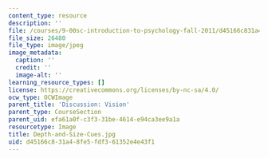 ```yaml
---
content_type: resource
description: ''
file: /courses/9-00sc-introduction-to-psychology-fall-2011/d45166c831a48fe5fdf361352e4e43f1_Depth-and-Size-Cues.jpg
file_size: 26480
file_type: image/jpeg
image_metadata:
  caption: ''
  credit: ''
  image-alt: ''
learning_resource_types: []
license: https://creativecommons.org/licenses/by-nc-sa/4.0/
ocw_type: OCWImage
parent_title: 'Discussion: Vision'
parent_type: CourseSection
parent_uid: efa61a0f-c3f3-31be-4614-e94ca3ee9a1a
resourcetype: Image
title: Depth-and-Size-Cues.jpg
uid: d45166c8-31a4-8fe5-fdf3-61352e4e43f1
---
```

